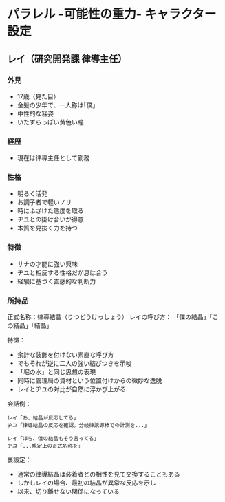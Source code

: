 # パラレル -可能性の重力- キャラクター設定

## レイ（研究開発課 律導主任）

### 外見
- 17歳（見た目）
- 金髪の少年で、一人称は｢僕｣
- 中性的な容姿
- いたずらっぽい黄色い瞳

### 経歴
- 現在は律導主任として勤務

### 性格
- 明るく活発
- お調子者で軽いノリ
- 時にふざけた態度を取る
- ヂユとの掛け合いが得意
- 本質を見抜く力を持つ

### 特徴
- サナの才能に強い興味
- ヂユと相反する性格だが息は合う
- 経験に基づく直感的な判断力

### 所持品
正式名称：律導結晶（りつどうけっしょう）
レイの呼び方：
「僕の結晶」「この結晶」「結晶」

特徴：
- 余計な装飾を付けない素直な呼び方
- でもそれが逆に二人の強い結びつきを示唆
- 「堀の水」と同じ思想の表現
- 同時に管理局の資材という位置付けからの微妙な逸脱
- レイとヂユの対比が自然に浮かび上がる

会話例：
```
レイ「あ、結晶が反応してる」
ヂユ「律導結晶の反応を確認。分岐律誘導棒での計測を...」

レイ「ほら、僕の結晶もそう言ってる」
ヂユ「...規定上の正式名称を」
```

裏設定：
- 通常の律導結晶は装着者との相性を見て交換することもある
- しかしレイの場合、最初の結晶が異常な反応を示し
- 以来、切り離せない関係になっている